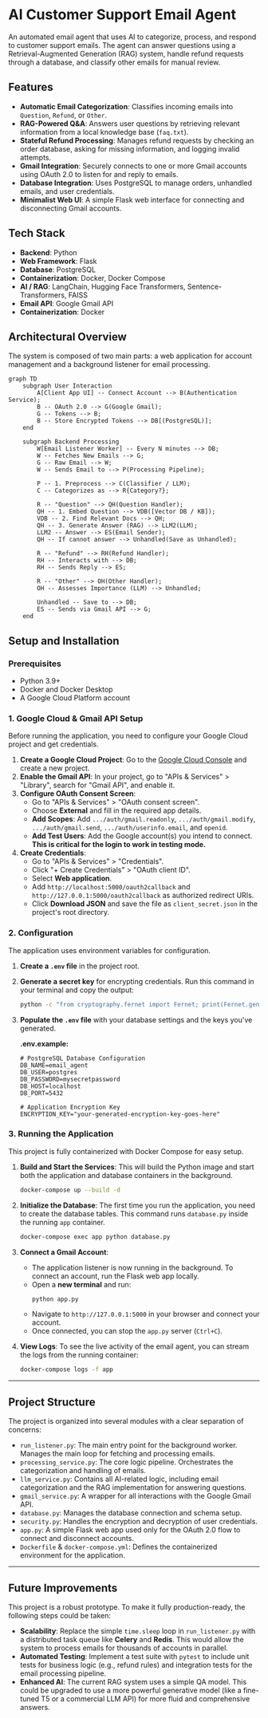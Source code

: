 # AI Customer Support Email Agent

An automated email agent that uses AI to categorize, process, and respond to customer support emails. The agent can answer questions using a Retrieval-Augmented Generation (RAG) system, handle refund requests through a database, and classify other emails for manual review.

## Features

-   **Automatic Email Categorization**: Classifies incoming emails into `Question`, `Refund`, or `Other`.
-   **RAG-Powered Q&A**: Answers user questions by retrieving relevant information from a local knowledge base (`faq.txt`).
-   **Stateful Refund Processing**: Manages refund requests by checking an order database, asking for missing information, and logging invalid attempts.
-   **Gmail Integration**: Securely connects to one or more Gmail accounts using OAuth 2.0 to listen for and reply to emails.
-   **Database Integration**: Uses PostgreSQL to manage orders, unhandled emails, and user credentials.
-   **Minimalist Web UI**: A simple Flask web interface for connecting and disconnecting Gmail accounts.

## Tech Stack

-   **Backend**: Python
-   **Web Framework**: Flask
-   **Database**: PostgreSQL
-   **Containerization**: Docker, Docker Compose
-   **AI / RAG**: LangChain, Hugging Face Transformers, Sentence-Transformers, FAISS
-   **Email API**: Google Gmail API
-   **Containerization**: Docker

## Architectural Overview

The system is composed of two main parts: a web application for account management and a background listener for email processing.

```mermaid
graph TD
    subgraph User Interaction
        A[Client App UI] -- Connect Account --> B(Authentication Service);
        B -- OAuth 2.0 --> G(Google Gmail);
        G -- Tokens --> B;
        B -- Store Encrypted Tokens --> DB[(PostgreSQL)];
    end

    subgraph Backend Processing
        W[Email Listener Worker] -- Every N minutes --> DB;
        W -- Fetches New Emails --> G;
        G -- Raw Email --> W;
        W -- Sends Email to --> P(Processing Pipeline);

        P -- 1. Preprocess --> C(Classifier / LLM);
        C -- Categorizes as --> R{Category?};

        R -- "Question" --> QH(Question Handler);
        QH -- 1. Embed Question --> VDB([Vector DB / KB]);
        VDB -- 2. Find Relevant Docs --> QH;
        QH -- 3. Generate Answer (RAG) --> LLM2(LLM);
        LLM2 -- Answer --> ES(Email Sender);
        QH -- If cannot answer --> Unhandled(Save as Unhandled);

        R -- "Refund" --> RH(Refund Handler);
        RH -- Interacts with --> DB;
        RH -- Sends Reply --> ES;

        R -- "Other" --> OH(Other Handler);
        OH -- Assesses Importance (LLM) --> Unhandled;

        Unhandled -- Save to --> DB;
        ES -- Sends via Gmail API --> G;
    end
```

## Setup and Installation

### Prerequisites

-   Python 3.9+
-   Docker and Docker Desktop
-   A Google Cloud Platform account

### 1. Google Cloud & Gmail API Setup

Before running the application, you need to configure your Google Cloud project and get credentials.

1.  **Create a Google Cloud Project**: Go to the [Google Cloud Console](https://console.cloud.google.com/) and create a new project.
2.  **Enable the Gmail API**: In your project, go to "APIs & Services" > "Library", search for "Gmail API", and enable it.
3.  **Configure OAuth Consent Screen**:
    -   Go to "APIs & Services" > "OAuth consent screen".
    -   Choose **External** and fill in the required app details.
    -   **Add Scopes**: Add `.../auth/gmail.readonly`, `.../auth/gmail.modify`, `.../auth/gmail.send`, `.../auth/userinfo.email`, and `openid`.
    -   **Add Test Users**: Add the Google account(s) you intend to connect. **This is critical for the login to work in testing mode.**
4.  **Create Credentials**:
    -   Go to "APIs & Services" > "Credentials".
    -   Click "+ Create Credentials" > "OAuth client ID".
    -   Select **Web application**.
    -   Add `http://localhost:5000/oauth2callback` and `http://127.0.0.1:5000/oauth2callback` as authorized redirect URIs.
    -   Click **Download JSON** and save the file as `client_secret.json` in the project's root directory.

### 2. Configuration

The application uses environment variables for configuration.

1.  **Create a `.env` file** in the project root.
2.  **Generate a secret key** for encrypting credentials. Run this command in your terminal and copy the output:
    ```bash
    python -c "from cryptography.fernet import Fernet; print(Fernet.generate_key().decode())"
    ```
3.  **Populate the `.env` file** with your database settings and the keys you've generated.

    **.env.example:**
    ```
    # PostgreSQL Database Configuration
    DB_NAME=email_agent
    DB_USER=postgres
    DB_PASSWORD=mysecretpassword
    DB_HOST=localhost
    DB_PORT=5432

    # Application Encryption Key
    ENCRYPTION_KEY="your-generated-encryption-key-goes-here"
    ```

### 3. Running the Application

This project is fully containerized with Docker Compose for easy setup.

1.  **Build and Start the Services**: This will build the Python image and start both the application and database containers in the background.
    ```bash
    docker-compose up --build -d
    ```
2.  **Initialize the Database**: The first time you run the application, you need to create the database tables. This command runs `database.py` inside the running `app` container.
    ```bash
    docker-compose exec app python database.py
    ```
3.  **Connect a Gmail Account**:
    -   The application listener is now running in the background. To connect an account, run the Flask web app locally.
    -   Open a **new terminal** and run:
        ```bash
        python app.py
        ```
    -   Navigate to `http://127.0.0.1:5000` in your browser and connect your account.
    -   Once connected, you can stop the `app.py` server (`Ctrl+C`).

4.  **View Logs**: To see the live activity of the email agent, you can stream the logs from the running container:
    ```bash
    docker-compose logs -f app
    ```

---

## Project Structure

The project is organized into several modules with a clear separation of concerns:

-   `run_listener.py`: The main entry point for the background worker. Manages the main loop for fetching and processing emails.
-   `processing_service.py`: The core logic pipeline. Orchestrates the categorization and handling of emails.
-   `llm_service.py`: Contains all AI-related logic, including email categorization and the RAG implementation for answering questions.
-   `gmail_service.py`: A wrapper for all interactions with the Google Gmail API.
-   `database.py`: Manages the database connection and schema setup.
-   `security.py`: Handles the encryption and decryption of user credentials.
-   `app.py`: A simple Flask web app used only for the OAuth 2.0 flow to connect and disconnect accounts.
-   `Dockerfile` & `docker-compose.yml`: Defines the containerized environment for the application.

---

## Future Improvements

This project is a robust prototype. To make it fully production-ready, the following steps could be taken:

-   **Scalability**: Replace the simple `time.sleep` loop in `run_listener.py` with a distributed task queue like **Celery** and **Redis**. This would allow the system to process emails for thousands of accounts in parallel.
-   **Automated Testing**: Implement a test suite with `pytest` to include unit tests for business logic (e.g., refund rules) and integration tests for the email processing pipeline.
-   **Enhanced AI**: The current RAG system uses a simple QA model. This could be upgraded to use a more powerful generative model (like a fine-tuned T5 or a commercial LLM API) for more fluid and comprehensive answers.